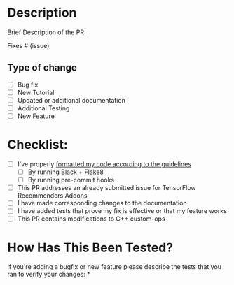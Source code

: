 # Description

Brief Description of the PR:

Fixes # (issue)

## Type of change

- [ ] Bug fix
- [ ] New Tutorial
- [ ] Updated or additional documentation
- [ ] Additional Testing
- [ ] New Feature

# Checklist:

- [ ] I've properly [formatted my code according to the guidelines](https://github.com/tensorflow/recommenders-addons/blob/master/CONTRIBUTING.md#coding-style)
    - [ ] By running Black + Flake8
    - [ ] By running pre-commit hooks
- [ ] This PR addresses an already submitted issue for TensorFlow Recommenders Addons
- [ ] I have made corresponding changes to the documentation
- [ ] I have added tests that prove my fix is effective or that my feature works
- [ ] This PR contains modifications to C++ custom-ops

# How Has This Been Tested?

If you're adding a bugfix or new feature please describe the tests that you ran to verify your changes:
*  
